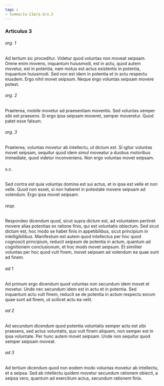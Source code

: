 ```yaml
---
tags : 
- Summa/Ia-IIæ/q.9/a.3
---
```


### Articulus 3

###### arg. 1
Ad tertium sic proceditur. Videtur quod voluntas non moveat seipsam. Omne enim movens, inquantum huiusmodi, est in actu, quod autem movetur, est in potentia, nam motus est actus existentis in potentia, inquantum huiusmodi. Sed non est idem in potentia et in actu respectu eiusdem. Ergo nihil movet seipsum. Neque ergo voluntas seipsam movere potest.

###### arg. 2
Praeterea, mobile movetur ad praesentiam moventis. Sed voluntas semper sibi est praesens. Si ergo ipsa seipsam moveret, semper moveretur. Quod patet esse falsum.

###### arg. 3
Praeterea, voluntas movetur ab intellectu, ut dictum est. Si igitur voluntas movet seipsam, sequitur quod idem simul moveatur a duobus motoribus immediate, quod videtur inconveniens. Non ergo voluntas movet seipsam.

###### s.c.
Sed contra est quia voluntas domina est sui actus, et in ipsa est velle et non velle. Quod non esset, si non haberet in potestate movere seipsam ad volendum. Ergo ipsa movet seipsam.

###### resp.
Respondeo dicendum quod, sicut supra dictum est, ad voluntatem pertinet movere alias potentias ex ratione finis, qui est voluntatis obiectum. Sed sicut dictum est, hoc modo se habet finis in appetibilibus, sicut principium in intelligibilibus. Manifestum est autem quod intellectus per hoc quod cognoscit principium, reducit seipsum de potentia in actum, quantum ad cognitionem conclusionum, et hoc modo movet seipsum. Et similiter voluntas per hoc quod vult finem, movet seipsam ad volendum ea quae sunt ad finem.

###### ad 1
Ad primum ergo dicendum quod voluntas non secundum idem movet et movetur. Unde nec secundum idem est in actu et in potentia. Sed inquantum actu vult finem, reducit se de potentia in actum respectu eorum quae sunt ad finem, ut scilicet actu ea velit.

###### ad 2
Ad secundum dicendum quod potentia voluntatis semper actu est sibi praesens, sed actus voluntatis, quo vult finem aliquem, non semper est in ipsa voluntate. Per hunc autem movet seipsam. Unde non sequitur quod semper seipsam moveat.

###### ad 3
Ad tertium dicendum quod non eodem modo voluntas movetur ab intellectu, et a seipsa. Sed ab intellectu quidem movetur secundum rationem obiecti, a seipsa vero, quantum ad exercitium actus, secundum rationem finis.

